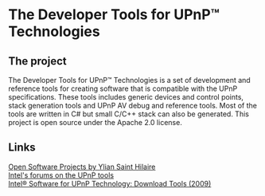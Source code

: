 The Developer Tools for UPnP™ Technologies
==========================================

The project
-----------
The Developer Tools for UPnP™ Technologies is a set of development and reference tools
for creating software that is compatible with the UPnP specifications.
These tools includes generic devices and control points,
stack generation tools and UPnP AV debug and reference tools.
Most of the tools are written in C# but small C/C++ stack can also be generated.
This project is open source under the Apache 2.0 license.

Links
-----
[Open Software Projects by Ylian Saint Hilaire](http://opentools.homeip.net/dev-tools-for-upnp)  
[Intel's forums on the UPnP tools](http://software.intel.com/en-us/forums/intel-tools-for-upnp-technology/)  
[Intel® Software for UPnP Technology: Download Tools (2009)](http://software.intel.com/en-us/articles/intel-software-for-upnp-technology-download-tools)  

